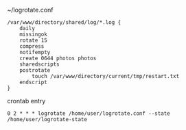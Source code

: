 ~/logrotate.conf

````
/var/www/directory/shared/log/*.log {
	daily
	missingok
	rotate 15
	compress
	notifempty
	create 0644 photos photos
	sharedscripts
	postrotate
		touch /var/www/directory/current/tmp/restart.txt
	endscript
}
````

crontab entry

    0 2 * * * logrotate /home/user/logrotate.conf --state /home/user/logrotate-state
